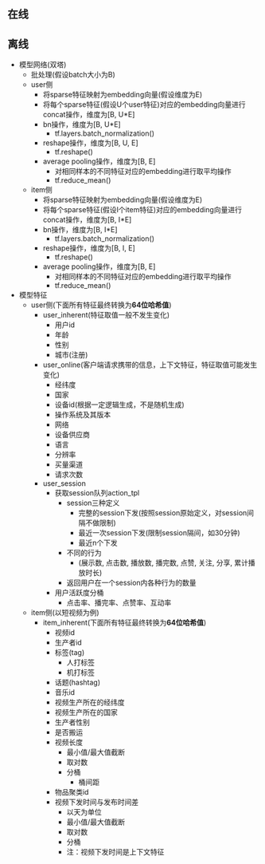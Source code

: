## 在线


## 离线
* 模型网络(双塔)
  * 批处理(假设batch大小为B)
  * user侧
    * 将sparse特征映射为embedding向量(假设维度为E)
    * 将每个sparse特征(假设U个user特征)对应的embedding向量进行concat操作，维度为[B, U*E]
    * bn操作，维度为[B, U*E]
      * tf.layers.batch_normalization()
    * reshape操作，维度为[B, U, E]
      * tf.reshape()
    * average pooling操作，维度为[B, E]
      * 对相同样本的不同特征对应的embedding进行取平均操作
      * tf.reduce_mean()
  * item侧
    * 将sparse特征映射为embedding向量(假设维度为E)
    * 将每个sparse特征(假设I个item特征)对应的embedding向量进行concat操作，维度为[B, I*E]
    * bn操作，维度为[B, I*E]
      * tf.layers.batch_normalization()
    * reshape操作，维度为[B, I, E]
      * tf.reshape()
    * average pooling操作，维度为[B, E]
      * 对相同样本的不同特征对应的embedding进行取平均操作
      * tf.reduce_mean()
* 模型特征
  * user侧(下面所有特征最终转换为**64位哈希值**)
    * user_inherent(特征取值一般不发生变化)
      * 用户id
      * 年龄
      * 性别
      * 城市(注册)
    * user_online(客户端请求携带的信息，上下文特征，特征取值可能发生变化)
      * 经纬度
      * 国家
      * 设备id(根据一定逻辑生成，不是随机生成)
      * 操作系统及其版本
      * 网络
      * 设备供应商
      * 语言
      * 分辨率
      * 买量渠道
      * 请求次数
    * user_session
      * 获取session队列action_tpl
        * session三种定义
          * 完整的session下发(按照session原始定义，对session间隔不做限制)
          * 最近一次session下发(限制session隔间，如30分钟)
          * 最近n个下发
        * 不同的行为
          * (展示数, 点击数, 播放数, 播完数, 点赞, 关注, 分享, 累计播放时长)
        * 返回用户在一个session内各种行为的数量
      * 用户活跃度分桶
        * 点击率、播完率、点赞率、互动率
  * item侧(以短视频为例)
    * item_inherent(下面所有特征最终转换为**64位哈希值**)
      * 视频id
      * 生产者id
      * 标签(tag)
        * 人打标签
        * 机打标签
      * 话题(hashtag)
      * 音乐id
      * 视频生产所在的经纬度
      * 视频生产所在的国家
      * 生产者性别
      * 是否搬运
      * 视频长度
        * 最小值/最大值截断
        * 取对数
        * 分桶
          * 桶间距
      * 物品聚类id
      * 视频下发时间与发布时间差
        * 以天为单位
        * 最小值/最大值截断
        * 取对数
        * 分桶
        * 注：视频下发时间是上下文特征
